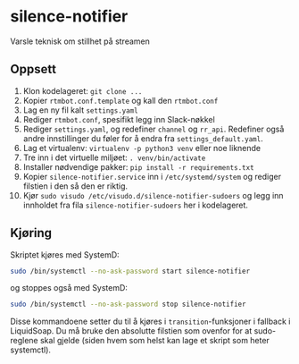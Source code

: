 # silence-notifier
Varsle teknisk om stillhet på streamen

## Oppsett

1. Klon kodelageret: `git clone ...`
2. Kopier `rtmbot.conf.template` og kall den `rtmbot.conf`
3. Lag en ny fil kalt `settings.yaml`
4. Rediger `rtmbot.conf`, spesifikt legg inn Slack-nøkkel
5. Rediger `settings.yaml`, og redefiner `channel` og `rr_api`. Redefiner også
   andre innstillinger du føler for å endra fra `settings_default.yaml`.
6. Lag et virtualenv: `virtualenv -p python3 venv` eller noe liknende
7. Tre inn i det virtuelle miljøet: `. venv/bin/activate`
8. Installer nødvendige pakker: `pip install -r requirements.txt`
9. Kopier `silence-notifier.service` inn i `/etc/systemd/system` og rediger
   filstien i den så den er riktig.
10. Kjør `sudo visudo /etc/visudo.d/silence-notifier-sudoers` og legg inn
    innholdet fra fila `silence-notifier-sudoers` her i kodelageret.

## Kjøring

Skriptet kjøres med SystemD:

```sh
sudo /bin/systemctl --no-ask-password start silence-notifier
```

og stoppes også med SystemD:

```sh
sudo /bin/systemctl --no-ask-password stop silence-notifier
```

Disse kommandoene setter du til å kjøres i `transition`-funksjoner i fallback i
LiquidSoap. Du må bruke den absolutte filstien som ovenfor for at sudo-reglene
skal gjelde (siden hvem som helst kan lage et skript som heter systemctl).
